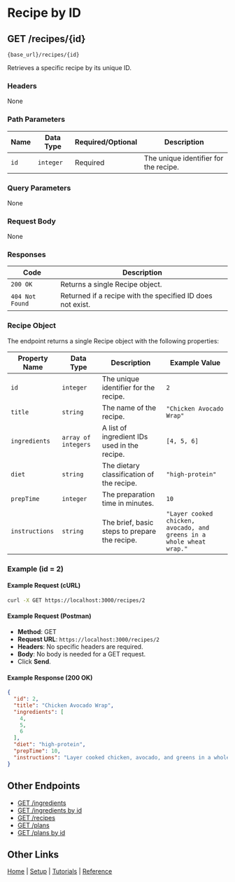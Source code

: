 # Recipe by ID

## GET /recipes/{id}

`{base_url}/recipes/{id}`

Retrieves a specific recipe by its unique ID.

### Headers

None

### Path Parameters

| Name | Data Type | Required/Optional | Description |
| --- | --- | --- | --- |
| `id` | `integer` | Required | The unique identifier for the recipe. |

### Query Parameters

None

### Request Body

None

### Responses

| Code | Description |
| --- | --- |
| `200 OK` | Returns a single Recipe object. |
| `404 Not Found` | Returned if a recipe with the specified ID does not exist. |

### Recipe Object

The endpoint returns a single Recipe object with the following properties:

| Property Name | Data Type | Description | Example Value |
| --- | --- | --- | --- |
| `id` | `integer` | The unique identifier for the recipe. | `2` |
| `title` | `string` | The name of the recipe. | `"Chicken Avocado Wrap"` |
| `ingredients`| `array of integers` | A list of ingredient IDs used in the recipe. | `[4, 5, 6]` |
| `diet` | `string` | The dietary classification of the recipe. | `"high-protein"` |
| `prepTime`| `integer` | The preparation time in minutes. | `10` |
| `instructions`| `string` | The brief, basic steps to prepare the recipe. | `"Layer cooked chicken, avocado, and greens in a whole wheat wrap."` |

### Example (id = 2)

#### Example Request (cURL)

```sh
curl -X GET https://localhost:3000/recipes/2
```

#### Example Request (Postman)

* **Method**: GET
* **Request URL**: `https://localhost:3000/recipes/2`
* **Headers**: No specific headers are required.
* **Body**: No body is needed for a GET request.
* Click **Send**.

#### Example Response (200 OK)

```json
{
  "id": 2,
  "title": "Chicken Avocado Wrap",
  "ingredients": [
    4,
    5,
    6
  ],
  "diet": "high-protein",
  "prepTime": 10,
  "instructions": "Layer cooked chicken, avocado, and greens in a whole wheat wrap."
}
```

## Other Endpoints

* [GET /ingredients](../reference/mmGET-ingredients.md)
* [GET /ingredients by id](../reference/mmGET-ingredients-id.md)
* [GET /recipes](../reference/mmGET-recipes.md)
* [GET /plans](../reference/mmGET-plans.md)
* [GET /plans by id](../reference/mmGET-plans-id.md)

## Other Links

[Home](../index.md) | [Setup](../mmprefland.md) | [Tutorials](../mmtutorial.md)  |  [Reference](../mmref.md)
